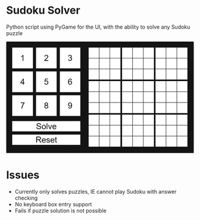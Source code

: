 # Sudoku Solver
Python script using PyGame for the UI, with the ability to solve any Sudoku puzzle

![alt text](https://github.com/gingerichandrew/sudoku-solver/blob/main/UI-IMG.PNG?raw=true)

# Issues
* Currently only solves puzzles, IE cannot play Sudoku with answer checking
* No keyboard box entry support
* Fails if puzzle solution is not possible
